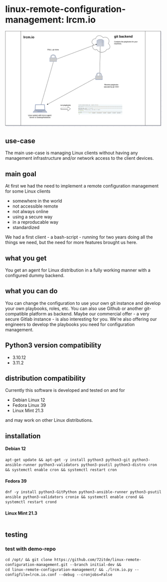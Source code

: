 # linux-remote-configuration-management: lrcm.io

![lrcm.io main image](./lrcm.io.drawio.png)

## use-case

The main use-case is managing Linux clients without having any management infrastructure and/or network access to the client devices.

## main goal

At first we had the need to implement a remote configuration management for some Linux clients
- somewhere in the world
- not accessible remote
- not always online
- using a secure way
- in a reproducable way
- standardized

We had a first client - a bash-script - running for two years doing all the things we need, but the need for more features brought us here.

## what you get

You get an agent for Linux distribution in a fully working manner with a configured dummy backend.

## what you can do

You can change the configuration to use your own git instance and develop your own playbooks, roles, etc. You can also use Github or another git-compatible platform as backend. Maybe our commercial offer - a very secure Gitlab instance - is also interesting for you. We're also offering our engineers to develop the playbooks you need for configuration management.

## Python3 version compatibility

- 3.10.12
- 3.11.2

## distribution compatibility

Currently this software is developed and tested on and for

- Debian Linux 12
- Fedora Linux 39
- Linux Mint 21.3

and may work on other Linux distributions.

## installation

#### Debian 12

```
apt-get update && apt-get -y install python3 python3-git python3-ansible-runner python3-validators python3-psutil python3-distro cron && systemctl enable cron && systemctl restart cron
```

#### Fedora 39

```
dnf -y install python3-GitPython python3-ansible-runner python3-psutil ansible python3-validators cronie && systemctl enable crond && systemctl restart crond
```

#### Linux Mint 21.3

```

```


## testing

### test with demo-repo

```
cd /opt/ && git clone https://github.com/72itde/linux-remote-configuration-management.git --branch initial-dev && 
cd linux-remote-configuration-management/ && ./lrcm.io.py --configfile=lrcm.io.conf --debug --cronjobs=False
```
